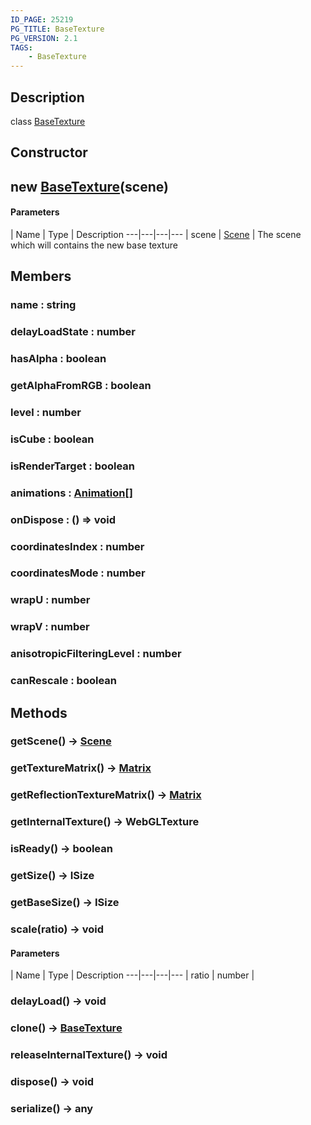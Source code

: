 ```yaml
---
ID_PAGE: 25219
PG_TITLE: BaseTexture
PG_VERSION: 2.1
TAGS:
    - BaseTexture
---
```

## Description

class [BaseTexture](/classes/2.3/BaseTexture)



## Constructor

##  new [BaseTexture](/classes/2.3/BaseTexture)(scene)



#### Parameters
 | Name | Type | Description
---|---|---|---
 | scene | [Scene](/classes/2.3/Scene) |   The scene which will contains the new base texture

## Members

### name : string



### delayLoadState : number



### hasAlpha : boolean



### getAlphaFromRGB : boolean



### level : number



### isCube : boolean



### isRenderTarget : boolean



### animations : [Animation](/classes/2.3/Animation)[]



### onDispose : () =&gt; void



### coordinatesIndex : number



### coordinatesMode : number



### wrapU : number



### wrapV : number



### anisotropicFilteringLevel : number



### canRescale : boolean



## Methods

### getScene() &rarr; [Scene](/classes/2.3/Scene)


### getTextureMatrix() &rarr; [Matrix](/classes/2.3/Matrix)


### getReflectionTextureMatrix() &rarr; [Matrix](/classes/2.3/Matrix)


### getInternalTexture() &rarr; WebGLTexture


### isReady() &rarr; boolean


### getSize() &rarr; ISize


### getBaseSize() &rarr; ISize


### scale(ratio) &rarr; void



#### Parameters
 | Name | Type | Description
---|---|---|---
 | ratio | number |   

### delayLoad() &rarr; void


### clone() &rarr; [BaseTexture](/classes/2.3/BaseTexture)


### releaseInternalTexture() &rarr; void


### dispose() &rarr; void


### serialize() &rarr; any


